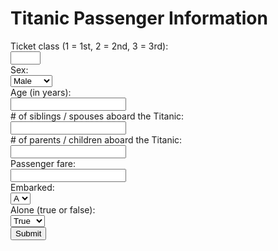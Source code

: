 <!DOCTYPE html>
<html lang="en">
<head>
    <meta charset="UTF-8">
    <meta name="viewport" content="width=device-width, initial-scale=1.0">
    <title>Titanic Passenger Information</title>
</head>
<body>
    <h1>Titanic Passenger Information</h1>
    <form id="titanicForm">
        <label for="pclass">Ticket class (1 = 1st, 2 = 2nd, 3 = 3rd):</label><br>
        <input type="number" id="pclass" name="pclass" min="1" max="3" required><br>
         <label for="sex">Sex:</label><br>
        <select id="sex" name="sex" required>
            <option value="male">Male</option>
            <option value="female">Female</option>
        </select><br>
         <label for="age">Age (in years):</label><br>
        <input type="number" id="age" name="age" min="0" required><br>
         <label for="sibsp"># of siblings / spouses aboard the Titanic:</label><br>
        <input type="number" id="sibsp" name="sibsp" min="0" required><br>
          <label for="parch"># of parents / children aboard the Titanic:</label><br>
        <input type="number" id="parch" name="parch" min="0" required><br>
          <label for="fare">Passenger fare:</label><br>
        <input type="number" id="fare" name="fare" min="0" required><br>
          <label for="embarked">Embarked:</label><br>
        <select id="embarked" name="embarked" required>
            <option value="A">A</option>
            <option value="B">B</option>
            <option value="C">C</option>
        </select><br>
        <label for="alone">Alone (true or false):</label><br>
        <select id="alone" name="alone" required>
            <option value="true">True</option>
            <option value="false">False</option>
        </select><br>
        <input type="submit" value="Submit">
    </form>

<script>
        document.getElementById('titanicForm').addEventListener('submit', function(event) {
            event.preventDefault(); // Prevent the default form submission

            // Collect form data
            const formData = {
                pclass: document.getElementById('pclass').value,
                sex: document.getElementById('sex').value,
                age: document.getElementById('age').value,
                sibsp: document.getElementById('sibsp').value,
                parch: document.getElementById('parch').value,
                fare: document.getElementById('fare').value,
                embarked: document.getElementById('embarked').value,
                alone: document.getElementById('alone').value
            };

            // Send POST request to the backend API
            fetch('http://localhost:8086/api/titanic/predict', { // Change URL to match your backend
                method: 'POST',
                headers: {
                    'Content-Type': 'application/json'
                },
                body: JSON.stringify(formData)
            })
            .then(response => response.json())
            .then(data => {
                // Handle response data here
                console.log(data);
            })
            .catch(error => {
                console.error('Error:', error);
            });
        });
    </script>
</body>
</html>
